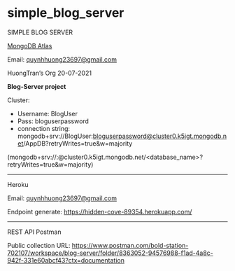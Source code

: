 # simple_blog_server
SIMPLE BLOG SERVER

[MongoDB Atlas](https://cloud.mongodb.com/v2/60f66d2d9663d8051278f135#clusters/connect?clusterId=Cluster0)

Email: quynhhuong23697@gmail.com

HuongTran’s Org 20-07-2021

**Blog-Server project**

Cluster:
- Username: BlogUser
- Pass: bloguserpassword
- connection string: mongodb+srv://BlogUser:bloguserpassword@cluster0.k5igt.mongodb.net/AppDB?retryWrites=true&w=majority 

(mongodb+srv://<username>:<password>@cluster0.k5igt.mongodb.net/<database_name>?retryWrites=true&w=majority)

---------

Heroku

Email: quynhhuong23697@gmail.com

Endpoint generate: https://hidden-cove-89354.herokuapp.com/

---------

REST API Postman

Public collection URL: https://www.postman.com/bold-station-702107/workspace/blog-server/folder/8363052-94576988-f1ad-4a8c-942f-331e60abcf43?ctx=documentation
